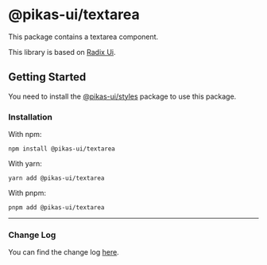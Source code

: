 # @pikas-ui/textarea

This package contains a textarea component.

This library is based on [Radix Ui](https://www.radix-ui.com/).

## Getting Started

You need to install the [@pikas-ui/styles](../styles/README.md) package to use this package.

### Installation

With npm:

```
npm install @pikas-ui/textarea
```

With yarn:

```
yarn add @pikas-ui/textarea
```

With pnpm:

```
pnpm add @pikas-ui/textarea
```

---

### Change Log
You can find the change log [here](CHANGELOG.md).